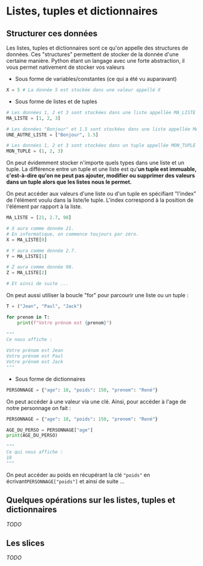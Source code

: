 # Listes, tuples et dictionnaires

## Structurer ces données

Les listes, tuples et dictionnaires sont ce qu'on appelle des structures de données. Ces "structures" permettent de stocker de la donnée d'une certaine manière. Python étant un langage avec une forte abstraction, il vous permet nativement de stocker vos valeurs

* Sous forme de variables/constantes \(ce qui a été vu auparavant\)

```python
X = 5 # La donnée 5 est stockée dans une valeur appellé X
```

* Sous forme de listes et de tuples

```python
# Les données 1, 2 et 3 sont stockées dans une liste appellée MA_LISTE 
MA_LISTE = [1, 2, 3]

# Les données "Bonjour" et 1.5 sont stockées dans une liste appellée MA_LISTE 
UNE_AUTRE_LISTE = ["Bonjour", 1.5]

# Les données 1, 2 et 3 sont stockées dans un tuple appellée MON_TUPLE
MON_TUPLE = (1, 2, 3)
```

On peut évidemment stocker n'importe quels types dans une liste et un tuple. La différence entre un tuple et une liste est qu'**un tuple est immuable, c'est-à-dire qu'on ne peut pas ajouter, modifier ou supprimer des valeurs dans un tuple alors que les listes nous le permet.**

On peut accéder aux valeurs d'une liste ou d'un tuple en spécifiant "l'index" de l'élément voulu dans la liste/le tuple. L'index correspond à la position de l'élément par rapport à la liste.

```python
MA_LISTE = [21, 2.7, 98]

# X aura comme donnée 21.
# En informatique, on commence toujours par zéro.
X = MA_LISTE[0]

# Y aura comme donnée 2.7.
Y = MA_LISTE[1]

# Z aura comme donnée 98.
Z = MA_LISTE[2]

# Et ainsi de suite ...
```

On peut aussi utiliser la boucle "for" pour parcourir une liste ou un tuple : 

```python
T = ("Jean", "Paul", "Jack")

for prenom in T:
    print(f"Votre prénom est {prenom}")
    
"""
Ce nous affiche : 

Votre prénom est Jean
Votre prénom est Paul
Votre prénom est Jack 
"""
```

* Sous forme de dictionnaires  

```python
PERSONNAGE = {"age": 18, "poids": 150, "prenom": "René"}
```

On peut accéder à une valeur via une clé. Ainsi, pour accéder à l'age de notre personnage on fait : 

```python
PERSONNAGE = {"age": 18, "poids": 150, "prenom": "René"}

AGE_DU_PERSO = PERSONNAGE["age"]
print(AGE_DU_PERSO) 

"""
Ce qui nous affiche :
18
"""    
```

On peut accéder au poids en récupérant la clé `"poids"` en écrivant`PERSONNAGE["poids"]` et ainsi de suite ...

## Quelques opérations sur les listes, tuples et dictionnaires

_TODO_

## Les slices

_TODO_

